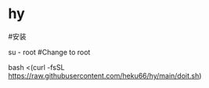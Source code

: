 # hy

#安装

su - root #Change to root

bash <(curl -fsSL https://raw.githubusercontent.com/heku66/hy/main/doit.sh)
